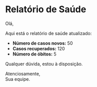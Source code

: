 # Relatório de Saúde

Olá,

Aqui está o relatório de saúde atualizado:

- **Número de casos novos:** 50
- **Casos recuperados:** 120
- **Número de óbitos:** 5

Qualquer dúvida, estou à disposição.

Atenciosamente,  
Sua equipe.
